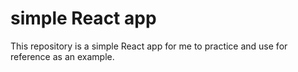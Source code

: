 # simple React app

This repository is a simple React app for me to practice and use for reference as an example.